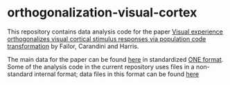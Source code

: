# orthogonalization-visual-cortex

This repository contains data analysis code for the paper [Visual experience orthogonalizes visual cortical stimulus responses via population code transformation](https://www.biorxiv.org/content/10.1101/2021.05.23.445338v4) by Failor, Carandini and Harris.

The main data for the paper can be found [here](https://figshare.com/articles/dataset/Data_from_paper_Visual_experience_orthogonalizes_visual_cortical_stimulus_responses_via_population_code_transformation_/27855423) in standardized [ONE format](https://www.ucl.ac.uk/cortexlab/open-neurophysiology-environment).   Some of the analysis code in the current repository uses files in a non-standard internal format; data files in this format can be found [here](https://doi.org/10.6084/m9.figshare.27890820.v1)
